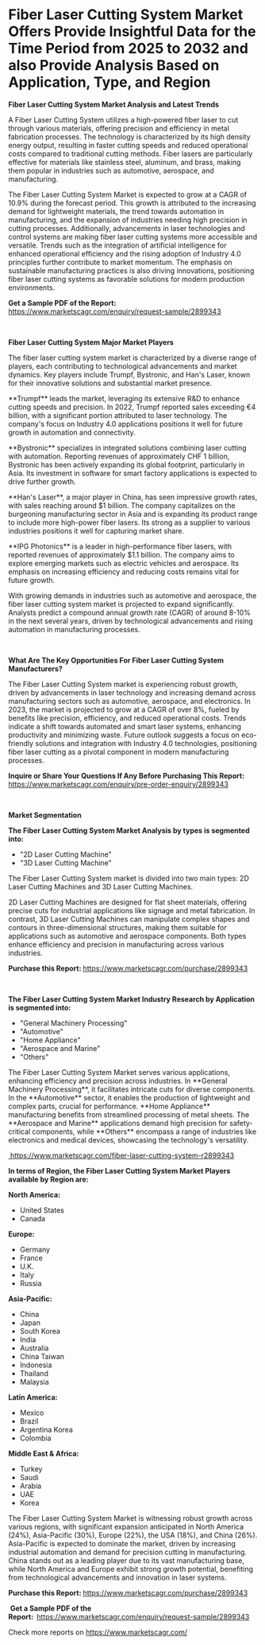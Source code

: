 <p><h1>Fiber Laser Cutting System Market Offers Provide Insightful Data for the Time Period from 2025 to 2032 and also Provide Analysis Based on Application, Type, and Region</h1></p><p><strong>Fiber Laser Cutting System Market Analysis and Latest Trends</strong></p>
<p><p>A Fiber Laser Cutting System utilizes a high-powered fiber laser to cut through various materials, offering precision and efficiency in metal fabrication processes. The technology is characterized by its high density energy output, resulting in faster cutting speeds and reduced operational costs compared to traditional cutting methods. Fiber lasers are particularly effective for materials like stainless steel, aluminum, and brass, making them popular in industries such as automotive, aerospace, and manufacturing.</p><p>The Fiber Laser Cutting System Market is expected to grow at a CAGR of 10.9% during the forecast period. This growth is attributed to the increasing demand for lightweight materials, the trend towards automation in manufacturing, and the expansion of industries needing high precision in cutting processes. Additionally, advancements in laser technologies and control systems are making fiber laser cutting systems more accessible and versatile. Trends such as the integration of artificial intelligence for enhanced operational efficiency and the rising adoption of Industry 4.0 principles further contribute to market momentum. The emphasis on sustainable manufacturing practices is also driving innovations, positioning fiber laser cutting systems as favorable solutions for modern production environments.</p></p>
<p><strong>Get a Sample PDF of the Report:&nbsp;</strong> <a href="https://www.marketscagr.com/enquiry/request-sample/2899343?utm_campaign=2944&utm_medium=2&utm_source=Github&utm_content=ia&utm_term=15032025&utm_id=fiber-laser-cutting-system">https://www.marketscagr.com/enquiry/request-sample/2899343</a></p>
<p>&nbsp;</p>
<p><strong>Fiber Laser Cutting System Major Market Players</strong></p>
<p><p>The fiber laser cutting system market is characterized by a diverse range of players, each contributing to technological advancements and market dynamics. Key players include Trumpf, Bystronic, and Han's Laser, known for their innovative solutions and substantial market presence.</p><p>**Trumpf** leads the market, leveraging its extensive R&D to enhance cutting speeds and precision. In 2022, Trumpf reported sales exceeding €4 billion, with a significant portion attributed to laser technology. The company's focus on Industry 4.0 applications positions it well for future growth in automation and connectivity.</p><p>**Bystronic** specializes in integrated solutions combining laser cutting with automation. Reporting revenues of approximately CHF 1 billion, Bystronic has been actively expanding its global footprint, particularly in Asia. Its investment in software for smart factory applications is expected to drive further growth.</p><p>**Han's Laser**, a major player in China, has seen impressive growth rates, with sales reaching around $1 billion. The company capitalizes on the burgeoning manufacturing sector in Asia and is expanding its product range to include more high-power fiber lasers. Its strong as a supplier to various industries positions it well for capturing market share.</p><p>**IPG Photonics** is a leader in high-performance fiber lasers, with reported revenues of approximately $1.1 billion. The company aims to explore emerging markets such as electric vehicles and aerospace. Its emphasis on increasing efficiency and reducing costs remains vital for future growth.</p><p>With growing demands in industries such as automotive and aerospace, the fiber laser cutting system market is projected to expand significantly. Analysts predict a compound annual growth rate (CAGR) of around 8-10% in the next several years, driven by technological advancements and rising automation in manufacturing processes.</p></p>
<p>&nbsp;</p>
<p><strong>What Are The Key Opportunities For Fiber Laser Cutting System Manufacturers?</strong></p>
<p><p>The Fiber Laser Cutting System market is experiencing robust growth, driven by advancements in laser technology and increasing demand across manufacturing sectors such as automotive, aerospace, and electronics. In 2023, the market is projected to grow at a CAGR of over 8%, fueled by benefits like precision, efficiency, and reduced operational costs. Trends indicate a shift towards automated and smart laser systems, enhancing productivity and minimizing waste. Future outlook suggests a focus on eco-friendly solutions and integration with Industry 4.0 technologies, positioning fiber laser cutting as a pivotal component in modern manufacturing processes.</p></p>
<p><strong>Inquire or Share Your Questions If Any Before Purchasing This Report:</strong> <a href="https://www.marketscagr.com/enquiry/pre-order-enquiry/2899343?utm_campaign=2944&utm_medium=2&utm_source=Github&utm_content=ia&utm_term=15032025&utm_id=fiber-laser-cutting-system">https://www.marketscagr.com/enquiry/pre-order-enquiry/2899343</a></p>
<p>&nbsp;</p>
<p><strong>Market Segmentation</strong></p>
<p><strong>The Fiber Laser Cutting System Market Analysis by types is segmented into:</strong></p>
<p><ul><li>"2D Laser Cutting Machine"</li><li>"3D Laser Cutting Machine"</li></ul></p>
<p><p>The Fiber Laser Cutting System market is divided into two main types: 2D Laser Cutting Machines and 3D Laser Cutting Machines. </p><p>2D Laser Cutting Machines are designed for flat sheet materials, offering precise cuts for industrial applications like signage and metal fabrication. In contrast, 3D Laser Cutting Machines can manipulate complex shapes and contours in three-dimensional structures, making them suitable for applications such as automotive and aerospace components. Both types enhance efficiency and precision in manufacturing across various industries.</p></p>
<p><strong>Purchase this Report:&nbsp;</strong><a href="https://www.marketscagr.com/purchase/2899343?utm_campaign=2944&utm_medium=2&utm_source=Github&utm_content=ia&utm_term=15032025&utm_id=fiber-laser-cutting-system">https://www.marketscagr.com/purchase/2899343</a></p>
<p>&nbsp;</p>
<p><strong>The Fiber Laser Cutting System Market Industry Research by Application is segmented into:</strong></p>
<p><ul><li>"General Machinery Processing"</li><li>"Automotive"</li><li>"Home Appliance"</li><li>"Aerospace and Marine"</li><li>"Others"</li></ul></p>
<p><p>The Fiber Laser Cutting System Market serves various applications, enhancing efficiency and precision across industries. In **General Machinery Processing**, it facilitates intricate cuts for diverse components. In the **Automotive** sector, it enables the production of lightweight and complex parts, crucial for performance. **Home Appliance** manufacturing benefits from streamlined processing of metal sheets. The **Aerospace and Marine** applications demand high precision for safety-critical components, while **Others** encompass a range of industries like electronics and medical devices, showcasing the technology's versatility.</p></p>
<p><a href="https://www.marketscagr.com/fiber-laser-cutting-system-r2899343?utm_campaign=2944&utm_medium=2&utm_source=Github&utm_content=ia&utm_term=15032025&utm_id=fiber-laser-cutting-system">&nbsp;https://www.marketscagr.com/fiber-laser-cutting-system-r2899343</a></p>
<p><strong>In terms of Region, the Fiber Laser Cutting System Market Players available by Region are:</strong></p>
<p>
    <p> <strong> North America: </strong>
        <ul>
            <li>United States</li>
            <li>Canada</li>
        </ul>
        </p> 
    <p> <strong> Europe: </strong>
        <ul>
            <li>Germany</li>
            <li>France</li>
            <li>U.K.</li>
            <li>Italy</li>
            <li>Russia</li>
        </ul>
        </p> 
    <p> <strong> Asia-Pacific: </strong>
        <ul>
            <li>China</li>
            <li>Japan</li>
            <li>South Korea</li>
            <li>India</li>
            <li>Australia</li>
            <li>China Taiwan</li>
            <li>Indonesia</li>
            <li>Thailand</li>
            <li>Malaysia</li>
        </ul>
        </p> 
    <p> <strong> Latin America: </strong>
        <ul>
            <li>Mexico</li>
            <li>Brazil</li>
            <li>Argentina Korea</li>
            <li>Colombia</li>
        </ul>
        </p> 
    <p> <strong> Middle East & Africa: </strong>
        <ul>
            <li>Turkey</li>
            <li>Saudi</li>
            <li>Arabia</li>
            <li>UAE</li>
            <li>Korea</li>
        </ul>
    </p>
    </p>
<p><p>The Fiber Laser Cutting System Market is witnessing robust growth across various regions, with significant expansion anticipated in North America (24%), Asia-Pacific (30%), Europe (22%), the USA (18%), and China (26%). Asia-Pacific is expected to dominate the market, driven by increasing industrial automation and demand for precision cutting in manufacturing. China stands out as a leading player due to its vast manufacturing base, while North America and Europe exhibit strong growth potential, benefiting from technological advancements and innovation in laser systems.</p></p>
<p><strong>Purchase this Report: </strong><a href="https://www.marketscagr.com/purchase/2899343?utm_campaign=2944&utm_medium=2&utm_source=Github&utm_content=ia&utm_term=15032025&utm_id=fiber-laser-cutting-system">https://www.marketscagr.com/purchase/2899343</a></p>
<p>&nbsp;<strong>Get a Sample PDF of the Report:&nbsp;&nbsp;</strong><a href="https://www.marketscagr.com/enquiry/request-sample/2899343?utm_campaign=2944&utm_medium=2&utm_source=Github&utm_content=ia&utm_term=15032025&utm_id=fiber-laser-cutting-system">https://www.marketscagr.com/enquiry/request-sample/2899343</a></p>
<p><strong></strong></p>
<p>Check more reports on <a href="https://www.marketscagr.com/?utm_campaign=2944&utm_medium=2&utm_source=Github&utm_content=ia&utm_term=15032025&utm_id=fiber-laser-cutting-system">https://www.marketscagr.com/</a></p>
